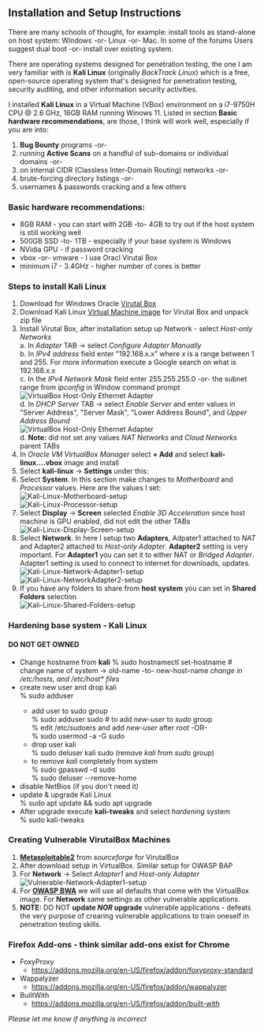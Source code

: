 ## Installation and Setup Instructions

There are many schools of thought, for example: install tools as stand-alone on host system: Windows -or- Linux -or- Mac. 
In some of the forums Users suggest dual boot -or- install over existing system.  

There are operating systems designed for penetration testing, the one I am very familiar with is **Kali Linux** (originally *BackTrack Linux*) which is a free, open-source operating system that's designed for penetration testing, security auditing, and other information security activities.  

I installed **Kali Linux** in a Virtual Machine (VBox) environment on a i7-9750H CPU @ 2.6 GHz, 16GB RAM running Winows 11. Listed in section **Basic hardware recommendations**, are those, I think will work well, especially if you are into:
1. **Bug Bounty** programs -or-
2. running **Active Scans** on a handful of sub-domains or individual domains -or-
3. on internal CIDR (Classless Inter-Domain Routing) networks -or-
4. brute-forcing directory listings -or-
5. usernames & passwords cracking and a few others

### Basic hardware recommendations:
* 8GB RAM - you can start with 2GB -to- 4GB to try out if the host system is still working well
* 500GB SSD -to- 1TB - especially if your base system is Windows
* NVidia GPU - if password cracking 
* vbox -or- vmware - I use Oracl Virutal Box
* minimum i7  - 3.4GHz - higher number of cores is better

### Steps to install Kali Linux
1. Download for Windows Oracle [Virutal Box](https://www.virtualbox.org/wiki/Downloads)
2. Download Kali Linux [Virtual Machine image](https://www.kali.org/get-kali/#kali-platforms) for Virutal Box and unpack zip file  
3. Install Virutal Box, after installation setup up Network - select *Host-only Networks*  
   a. In *Adapter* TAB -> select *Configure Adapter Manually*  
   b. In *IPv4 address* field enter "192.168.x.x" where *x* is a range between 1 and 255. For more information execute a Google search on what is 192.168.x.x  
   c. In the *IPv4 Network Mask* field enter 255.255.255.0 -or- the subnet range from *ipconfig* in Window command prompt  
   ![VirtualBox Host-Only Ethernet Adapter](/images/VBox-Adapter-setup.jpg)   
   d. In *DHCP Server* TAB -> select *Enable Server* and enter values in "Server Address", "Server Mask", "Lower Address Bound", and *Upper Address Bound*  
   ![VirtualBox Host-Only Ethernet Adapter](/images/VBox-DHCP-setup.jpg)   
   d. **Note:** did not set any values *NAT Networks* and *Cloud Networks* parent TABs  
4. In *Oracle VM VirtualBox Manager* select **+ Add** and select **kali-linux....vbox** image and install  
5. Select **kali-linux** -> **Settings** under this:
6. Select **System**. In this section make changes to *Motherboard* and *Processor* values. Here are the values I set:  
  ![Kali-Linux-Motherboard-setup](/images/Kali-Linux-Motherboard-setup.jpg)  
  ![Kali-Linux-Processor-setup](/images/Kali-Linux-Processor-setup.jpg)  
7. Select **Display** -> **Screen** selected *Enable 3D Acceleration* since host machine is GPU enabled, did not edit the other TABs  
   ![Kali-Linux-Display-Screen-setup](/images/Kali-Linux-Display-Screen-setup.jpg)  
8. Select **Network**. In here I setup two **Adapters**, Adpater1 attached to *NAT* and Adapter2 attached to *Host-only Adapter*. **Adapter2** setting is very important. For **Adapter1** you can set it to either NAT or *Bridged Adapter*. Adapter1 setting is used to connect to internet for downloads, updates.  
    ![Kali-Linux-Network-Adapter1-setup](/images/Kali-Linux-Network-Adapter1-setup.jpg)  
    ![Kali-Linux-NetworkAdapter2-setup](/images/Kali-Linux-Network-Adapter2-setup.jpg)  
9. If you have any folders to share from **host system** you can set in **Shared Folders** selection  
    ![Kali-Linux-Shared-Folders-setup](/images/Kali-Linux-Shared-Folders-setup.jpg)  

### Hardening base system - Kali Linux
#### DO NOT GET OWNED  
* Change hostname from **kali**
  % sudo hostnamectl set-hostname <new-host-name>  # change name of system -> old-name -to- new-host-name
  *change in /etc/hosts,  and /etc/host\* files*
* create new user and drop kali  
    % sudo adduser <new-user>  
  - add user to sudo group  
    % sudo adduser <new-user> sudo # to add *new-user* to *sudo* group  
    % edit /etc/sudoers and add *new-user* after *root* -OR-  
    % sudo usermod -a -G sudo <new-user>  
  - drop user kali  
    % sudo deluser kali sudo (remove *kali* from *sudo* group)  
  - to remove *kali* completely from system  
    % sudo gpasswd -d <user> sudo  
    % sudo deluser --remove-home <user>  
* disable NetBios (if you don't need it)  
* update & upgrade Kali Linux  
  % sudo apt update && sudo apt upgrade  
* After upgrade execute **kali-tweaks** and select *hardening* system  
  % sudo kali-tweaks  

### Creating Vulnerable VirutalBox Machines
1. [**Metasploitable2**](https://sourceforge.net/projects/metasploitable/) from *sourceforge* for VirutalBox  
2. After download setup in VirtualBox. Similar setup for OWASP BAP  
3. For **Network** -> Select *Adapter1* and *Host-only Adapter*  
  ![Vulnerable-Network-Adapter1-setup](/images/Vulnerable-Network-Adapter1-setup.jpg)  
4. For [**OWASP BWA**](https://sourceforge.net/projects/owaspbwa/) we will use all defaults that come with the VirtualBox image. For **Network** same settings as other vulnerable applications.  
5. **NOTE:** DO NOT **update _NOR_ upgrade** vulnerable applications - defeats the very purpose of crearing vulnerable applications to train oneself in penetration testing skills.  
  
### Firefox Add-ons - think similar add-ons exist for Chrome  
  - FoxyProxy  
    - https://addons.mozilla.org/en-US/firefox/addon/foxyproxy-standard  
  - Wappalyzer  
    - https://addons.mozilla.org/en-US/firefox/addon/wappalyzer  
  - BuiltWith  
    - https://addons.mozilla.org/en-US/firefox/addon/built-with  

*Please let me know if anything is incorrect*  





